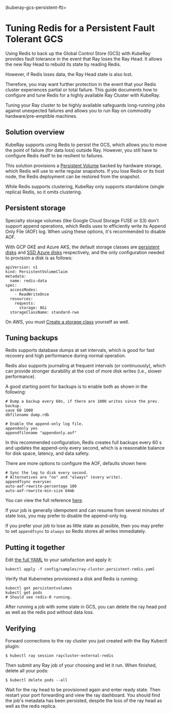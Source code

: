 (kuberay-gcs-persistent-ft)=
# Tuning Redis for a Persistent Fault Tolerant GCS

Using Redis to back up the Global Control Store (GCS) with KubeRay provides
fault tolerance in the event that Ray loses the Ray Head. It allows the new Ray
Head to rebuild its state by reading Redis.

However, if Redis loses data, the Ray Head state is also lost.

Therefore, you may want further protection in the event that your Redis cluster experiences
partial or total failure. This guide documents how to configure and tune Redis
for a highly available Ray Cluster with KubeRay.

Tuning your Ray cluster to be highly available safeguards long-running jobs
against unexpected failures and allows you to run Ray on commodity
hardware/pre-emptible machines.

## Solution overview

KubeRay supports using Redis to persist the GCS, which allows you to move the
point of failure (for data loss) outside Ray. However, you still have to configure Redis
itself to be resilient to failures.

This solution provisions a [Persistent
Volume](https://kubernetes.io/docs/concepts/storage/persistent-volumes/) backed
by hardware storage, which Redis will use to write regular snapshots. If you lose Redis or its host node, the Redis deployment can be restored from the
snapshot.

While Redis supports clustering, KubeRay only supports standalone (single
replica) Redis, so it omits clustering.

## Persistent storage

Specialty storage volumes (like Google Cloud Storage FUSE or S3) don't support
append operations, which Redis uses to efficiently write its Append Only File
(AOF) log. When using these options, it's recommended to disable AOF.

With GCP GKE and Azure AKS, the default storage classes are [persistent
disks](https://cloud.google.com/kubernetes-engine/docs/concepts/persistent-volumes)
and [SSD Azure
disks](https://learn.microsoft.com/en-us/azure/aks/azure-csi-disk-storage-provision)
respectively, and the only configuration needed to provision a disk is as
follows:

```
apiVersion: v1
kind: PersistentVolumeClaim
metadata:
  name: redis-data
spec:
  accessModes:
    - ReadWriteOnce
  resources:
    requests:
      storage: 8Gi
  storageClassName: standard-rwo
```

On AWS, you must [Create a storage
class](https://docs.aws.amazon.com/eks/latest/userguide/create-storage-class.html)
yourself as well.

## Tuning backups

Redis supports database dumps at set intervals, which is good for fast recovery
and high performance during normal operation.

Redis also supports journaling at frequent intervals (or continuously), which
can provide stronger durability at the cost of more disk writes (i.e., slower
performance).

A good starting point for backups is to enable both as shown in the following:

```
# Dump a backup every 60s, if there are 1000 writes since the prev. backup.
save 60 1000
dbfilename dump.rdb

# Enable the append-only log file.
appendonly yes
appendfilename "appendonly.aof"

```

In this recommended configuration, Redis creates full backups every 60 s and updates the
append-only every second, which is a reasonable balance for disk
space, latency, and data safety.

There are more options to configure the AOF, defaults shown here:

```
# Sync the log to disk every second.
# Alternatives are "no" and "always" (every write).
appendfsync everysec
auto-aof-rewrite-percentage 100
auto-aof-rewrite-min-size 64mb
```

You can view the full reference
[here](https://raw.githubusercontent.com/redis/redis/refs/tags/7.4.0/redis.conf).


If your job is generally idempotent and can resume from several minutes of state
loss, you may prefer to disable the append-only log.

If you prefer your job to lose as little state as possible, then you may prefer
to set `appendfsync` to `always` so Redis stores all writes immediately.

## Putting it together

Edit [the full
YAML](https://github.com/ray-project/kuberay/blob/master/config/samples/ray-cluster.persistent-redis.yaml)
to your satisfaction and apply it:

```
kubectl apply -f config/samples/ray-cluster.persistent-redis.yaml
```

Verify that Kubernetes provisioned a disk and Redis is running:

```
kubectl get persistentvolumes
kubectl get pods
# Should see redis-0 running.
```

After running a job with some state in GCS, you can delete the ray
head pod as well as the redis pod without data loss.

## Verifying

Forward connections to the ray cluster you just created with the Ray Kubectl
plugin:

```
$ kubectl ray session raycluster-external-redis
```

Then submit any Ray job of your choosing and let it run. When finished, delete
all your pods:

```
$ kubectl delete pods --all
```

Wait for the ray head to be provisioned again and enter ready state. Then
restart your port forwarding and view the ray dashboard. You should find the
job's metadata has been persisted, despite the loss of the ray head as well as
the redis replica.
